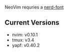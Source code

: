 NeoVim requries a [nerd-font](https://github.com/ryanoasis/nerd-fonts/commit/6f569003bffc54a0f416b91b54629c595cacbc08)

## Current Versions
+ nvim: v0.10.1
+ tmux: v3.4
+ yapf: v0.40.2

